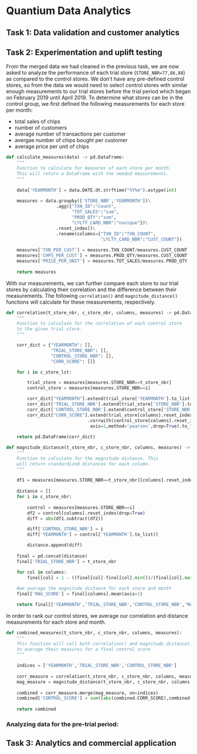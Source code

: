# Quantium Data Analytics

## Task 1: Data validation and customer analytics

## Task 2: Experimentation and uplift testing

From the merged data we had cleaned in the previous task, we are now asked to analyze the performance of each trial store (`STORE_NBR=77,86,88`) as compared to the control stores. We don't have any pre-defined control stores, so from the data we would need to select control stores with similar enough measurements to our trial stores before the trial period which began on February 2019 until April 2019. To determine what stores can be in the control group, we first defined the following measurements for each store per month:

- total sales of chips
- number of customers
- average number of transactions per customer
- avergae number of chips bought per customer
- average price per unit of chips

```python
def calculate_measures(data) -> pd.DataFrame:
    """
    Function to calculate for measures of each store per month.
    This will return a DataFrame with the needed measurements.
    """
    
    data['YEARMONTH'] = data.DATE.dt.strftime("%Y%m").astype(int)
    
    measures = data.groupby(['STORE_NBR','YEARMONTH'])\
                   .agg({"TXN_ID":"count",
                         "TOT_SALES":"sum",
                         "PROD_QTY":"sum",
                         "LYLTY_CARD_NBR":"nunique"})\
                   .reset_index()\
                   .rename(columns={"TXN_ID":"TXN_COUNT",
                                    "LYLTY_CARD_NBR":"CUST_COUNT"})
                                                                        
    measures['TXN_PER_CUST'] = measures.TXN_COUNT/measures.CUST_COUNT
    measures['CHPS_PER_CUST'] = measures.PROD_QTY/measures.CUST_COUNT
    measures['PRICE_PER_UNIT'] = measures.TOT_SALES/measures.PROD_QTY
    
    return measures
```
With our measurements, we can further compare each store to our trial stores by calculating their correlation and the difference between their measurements. The following `correlation()` and `magnitude_distance()` functions will calculate for these measurements, respectively.
```python
def correlation(t_store_nbr, c_store_nbr, columns, measures) -> pd.DataFrame:
    """
    Function to calculate for the correlation of each control store
    to the given trial store.
    """

    corr_dict = {"YEARMONTH": [],
                 "TRIAL_STORE_NBR": [],
                 "CONTROL_STORE_NBR": [],
                 "CORR_SCORE": []}

    for i in c_store_lst:

        trial_store = measures[measures.STORE_NBR==t_store_nbr]
        control_store = measures[measures.STORE_NBR==i]

        corr_dict["YEARMONTH"].extend(trial_store['YEARMONTH'].to_list())
        corr_dict['TRIAL_STORE_NBR'].extend(trial_store['STORE_NBR'].to_list())
        corr_dict['CONTROL_STORE_NBR'].extend(control_store['STORE_NBR'].to_list())
        corr_dict["CORR_SCORE"].extend(trial_store[columns].reset_index()\
                               .corrwith(control_store[columns].reset_index(),
                                axis=1,method='pearson',drop=True).to_list())
        
    return pd.DataFrame(corr_dict)
```

```python
def magnitude_distance(t_store_nbr, c_store_nbr, columns, measures) -> pd.DataFrame:
    """
    Function to calculate for the magnitude distance. This
    will return standardized distances for each column.
    """    
    
    df1 = measures[measures.STORE_NBR==t_store_nbr][columns].reset_index(drop=True)
    
    distance = []
    for i in c_store_nbr:
        
        control = measures[measures.STORE_NBR==i]
        df2 = control[columns].reset_index(drop=True)
        diff = abs(df1.subtract(df2))

        diff['CONTROL_STORE_NBR'] = i
        diff['YEARMONTH'] = control['YEARMONTH'].to_list()

        distance.append(diff)
        
    final = pd.concat(distance)
    final['TRIAL_STORE_NBR'] = t_store_nbr

    for col in columns:
        final[col] = 1 - ((final[col]-final[col].min())/(final[col].max()-final[col].min()))
    
    #we average the magnitude distance for each store and month
    final['MAG_SCORE'] = final[columns].mean(axis=1)

    return final[['YEARMONTH','TRIAL_STORE_NBR','CONTROL_STORE_NBR','MAG_SCORE']]
```
In order to rank our control stores, we average our correlation and distance measurements for each store and month.
```python
def combined_measures(t_store_nbr, c_store_nbr, columns, measures):
    """
    This function will call both correlation() and magnitude_distance()
    to average their measures for a final control score
    """
    
    indices = ['YEARMONTH','TRIAL_STORE_NBR','CONTROL_STORE_NBR']
    
    corr_measure = correlation(t_store_nbr, c_store_nbr, columns, measures)
    mag_measure = magnitude_distance(t_store_nbr, c_store_nbr, columns, measures)
    
    combined = corr_measure.merge(mag_measure, on=indices)
    combined['CONTROL_SCORE'] = sum([abs(combined.CORR_SCORE),combined.MAG_SCORE])*0.5
    
    return combined
```
### Analyzing data for the pre-trial period:



## Task 3: Analytics and commercial application